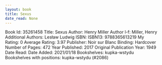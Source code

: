 ```yaml
---
layout: book
title: Sexus
date_read: None
---
```


Book Id: 35261458
Title: Sexus
Author: Henry Miller
Author l-f: Miller, Henry
Additional Authors: Lesław Ludwig
ISBN: 
ISBN13: 9788365613219
My Rating: 0
Average Rating: 3.97
Publisher: Noir sur Blanc
Binding: Hardcover
Number of Pages: 472
Year Published: 2017
Original Publication Year: 1949
Date Read: 
Date Added: 2021/01/18
Bookshelves: kupka-wstydu
Bookshelves with positions: kupka-wstydu (#2086)

